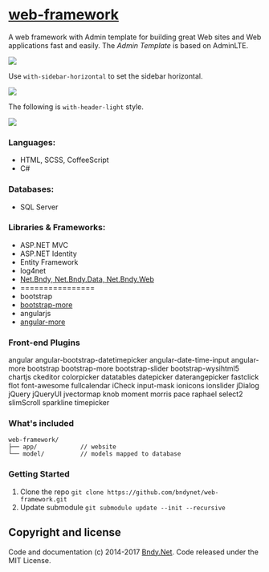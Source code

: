 # [web-framework](https://github.com/bndynet/angular-more)

A web framework with Admin template for building great Web sites and Web applications fast and easily. The *Admin Template* is based on AdminLTE. 

![](https://raw.githubusercontent.com/BndyNet/web-framework/master/screenshots/home.png)

Use `with-sidebar-horizontal` to set the sidebar horizontal.

![](https://raw.githubusercontent.com/BndyNet/web-framework/master/screenshots/home-sidebar-horizontal.png)

The following is `with-header-light` style.

![](https://raw.githubusercontent.com/BndyNet/web-framework/master/screenshots/home-header-light.png)

### Languages:
 - HTML, SCSS, CoffeeScript
 - C#

### Databases:
 - SQL Server

### Libraries & Frameworks:
 - ASP.NET MVC
 - ASP.NET Identity
 - Entity Framework
 - log4net
 - [Net.Bndy, Net.Bndy.Data, Net.Bndy.Web](https://github.com/BndyNet/lib)
 - ================
 - bootstrap
 - [bootstrap-more](https://github.com/bndynet/bootstrap-more)
 - angularjs
 - [angular-more](https://github.com/bndynet/angular-more)

### Front-end Plugins

angular angular-bootstrap-datetimepicker angular-date-time-input angular-more bootstrap bootstrap-more bootstrap-slider bootstrap-wysihtml5 chartjs ckeditor colorpicker datatables datepicker daterangepicker fastclick flot font-awesome fullcalendar iCheck input-mask ionicons ionslider jDialog jQuery jQueryUI jvectormap knob moment morris pace raphael select2 slimScroll sparkline timepicker

### What's included


```
web-framework/
├── app/            // website
└── model/          // models mapped to database
```


### Getting Started

1. Clone the repo
    `git clone https://github.com/bndynet/web-framework.git`
2. Update submodule
    `git submodule update --init --recursive`



## Copyright and license



Code and documentation (c) 2014-2017 [Bndy.Net](http://www.bndy.net). Code released under the MIT License. 
